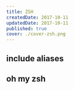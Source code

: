 ```yaml
---
title: ZSH
createdDate: 2017-10-11
updatedDate: 2017-10-11
published: true
cover: ./cover-zsh.png
---
```


## include aliases

## oh my zsh
